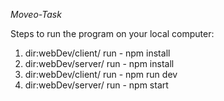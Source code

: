 *Moveo-Task*

Steps to run the program on your local computer:
1. dir:webDev/client/
   run - npm install
2. dir:webDev/server/
   run - npm install
3. dir:webDev/client/
   run - npm run dev
4. dir:webDev/server/
   run - npm start
